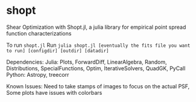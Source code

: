 # shopt
Shear Optimization with Shopt.jl, a julia library for empirical point spread function characterizations

To run `shopt.jl`
Run ```julia shopt.jl [eventually the fits file you want to run] [configdir] [outdir] [datadir]```

Dependencies:
  Julia: Plots, ForwardDiff, LinearAlgebra, Random, Distributions, SpecialFunctions, Optim, IterativeSolvers, QuadGK, PyCall
  Python: Astropy, treecorr

Known Issues: Need to take stamps of images to focus on the actual PSF, Some plots have issues with colorbars 
